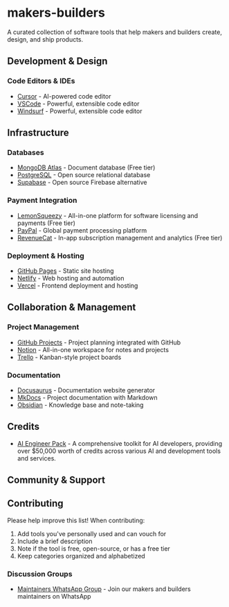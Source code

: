 # makers-builders

A curated collection of software tools that help makers and builders create, design, and ship products.

## Development & Design

### Code Editors & IDEs

- [Cursor](https://www.cursor.com/) - AI-powered code editor
- [VSCode](https://code.visualstudio.com/) - Powerful, extensible code editor
- [Windsurf](https://code.visualstudio.com/) - Powerful, extensible code editor

## Infrastructure

### Databases

- [MongoDB Atlas](https://www.mongodb.com/atlas) - Document database (Free tier)
- [PostgreSQL](https://www.postgresql.org/) - Open source relational database
- [Supabase](https://supabase.com/) - Open source Firebase alternative

### Payment Integration

- [LemonSqueezy](https://www.lemonsqueezy.com/) - All-in-one platform for software licensing and payments (Free tier)
- [PayPal](https://www.paypal.com/business) - Global payment processing platform
- [RevenueCat](https://www.revenuecat.com/) - In-app subscription management and analytics (Free tier)

### Deployment & Hosting

- [GitHub Pages](https://pages.github.com/) - Static site hosting
- [Netlify](https://www.netlify.com/) - Web hosting and automation
- [Vercel](https://vercel.com/) - Frontend deployment and hosting

## Collaboration & Management

### Project Management

- [GitHub Projects](https://github.com/features/projects) - Project planning integrated with GitHub
- [Notion](https://www.notion.so/) - All-in-one workspace for notes and projects
- [Trello](https://trello.com/) - Kanban-style project boards

### Documentation

- [Docusaurus](https://docusaurus.io/) - Documentation website generator
- [MkDocs](https://www.mkdocs.org/) - Project documentation with Markdown
- [Obsidian](https://obsidian.md/) - Knowledge base and note-taking

## Credits

- [AI Engineer Pack](https://www.aiengineerpack.com/) - A comprehensive toolkit for AI developers, providing over $50,000 worth of credits across various AI and development tools and services.

## Community & Support

## Contributing

Please help improve this list! When contributing:

1. Add tools you've personally used and can vouch for
2. Include a brief description
3. Note if the tool is free, open-source, or has a free tier
4. Keep categories organized and alphabetized

### Discussion Groups

- [Maintainers WhatsApp Group](https://chat.whatsapp.com/D0QT0J7Q79W7SJXBVygOAM) - Join our makers and builders maintainers on WhatsApp
